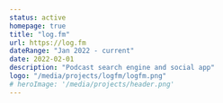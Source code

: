 ```yaml
---
status: active
homepage: true
title: "log.fm"
url: https://log.fm
dateRange: "Jan 2022 - current"
date: 2022-02-01
description: "Podcast search engine and social app"
logo: "/media/projects/logfm/logfm.png"
# heroImage: '/media/projects/header.png'
---
```

